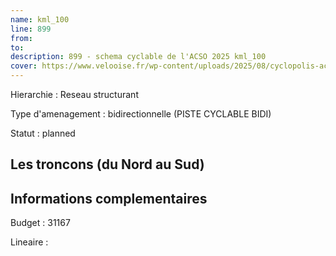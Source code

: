 ```yaml
---
name: kml_100 
line: 899
from: 
to:  
description: 899 - schema cyclable de l'ACSO 2025 kml_100 
cover: https://www.velooise.fr/wp-content/uploads/2025/08/cyclopolis-acso-899.jpg
---
```

Hierarchie : Reseau structurant

Type d'amenagement : bidirectionnelle (PISTE CYCLABLE BIDI)

Statut : planned

## Les troncons (du Nord au Sud)

## Informations complementaires

Budget  : 31167 

Lineaire :

